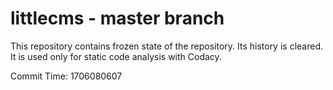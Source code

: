 # littlecms - master branch

This repository contains frozen state of the repository.
Its history is cleared. It is used only for static code
analysis with Codacy.

Commit Time: 1706080607